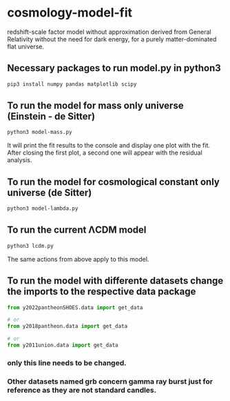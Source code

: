# cosmology-model-fit
redshift-scale factor model without approximation derived from General Relativity without the need for dark energy, for a purely matter-dominated flat universe.

## Necessary packages to run model.py in python3
```bash
pip3 install numpy pandas matplotlib scipy
```

## To run the model for mass only universe (Einstein - de Sitter)
```bash
python3 model-mass.py
```

It will print the fit results to the console and display one plot with the fit.
After closing the first plot, a second one will appear with the residual analysis.

## To run the model for cosmological constant only universe (de Sitter)
```bash
python3 model-lambda.py
```

## To run the current ΛCDM model
```bash
python3 lcdm.py
```
The same actions from above apply to this model.

## To run the model with differente datasets change the imports to the respective data package
```python
from y2022pantheonSHOES.data import get_data

# or
from y2018pantheon.data import get_data

# or
from y2011union.data import get_data
```
### only this line needs to be changed.
### Other datasets named grb concern gamma ray burst just for reference as they are not standard candles.
